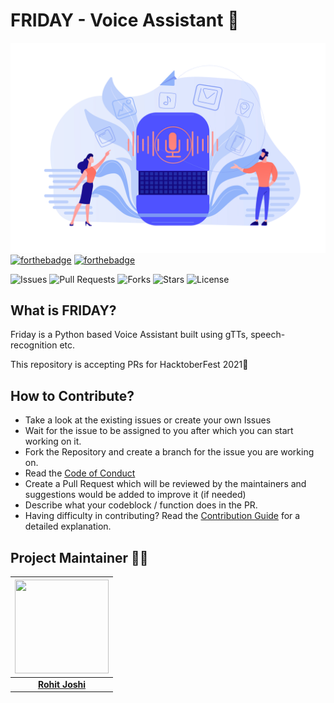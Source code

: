 # FRIDAY - Voice Assistant 🤖
![FRIDAY img](assets/FRIDAY.jpg)
[![forthebadge](https://forthebadge.com/images/badges/made-with-python.svg)](https://forthebadge.com)
[![forthebadge](https://forthebadge.com/images/badges/built-by-developers.svg)](https://forthebadge.com)

![Issues](https://img.shields.io/github/issues/PCCoE-Hacktoberfest-21/FRIDAY)
![Pull Requests](https://img.shields.io/github/issues-pr/PCCoE-Hacktoberfest-21/FRIDAY)
![Forks](https://img.shields.io/github/forks/PCCoE-Hacktoberfest-21/FRIDAY)
![Stars](https://img.shields.io/github/stars/PCCoE-Hacktoberfest-21/FRIDAY)
![License](https://img.shields.io/github/license/PCCoE-Hacktoberfest-21/FRIDAY)

## What is FRIDAY?
Friday is a Python based Voice Assistant built using gTTs, speech-recognition etc.

This repository is accepting PRs for HacktoberFest 2021🤩

## How to Contribute?
- Take a look at the existing issues or create your own Issues
- Wait for the issue to be assigned to you after which you can start working on it.
- Fork the Repository and create a branch for the issue you are working on.
- Read the [Code of Conduct](CODE_OF_CONDUCT.md)
- Create a Pull Request which will be reviewed by the maintainers and suggestions would be added to improve it (if needed)
- Describe what your codeblock / function does in the PR.
- Having difficulty in contributing? Read the [Contribution Guide](CONTRIBUTING.md) for a detailed explanation.  

## Project Maintainer 🦸‍♂️
|                                     <a href="https://github.com/rohitjoshi6"><img src="https://avatars.githubusercontent.com/rohitjoshi6" width=150px height=150px /></a>                                      |
| :-----------------------------------------------------------------------------------------------------------------------------------------------------------------------------------------------------------------------------------------------------------------: |
|                                                                                      **[Rohit Joshi](https://www.linkedin.com/in/rohit-joshi-5119191a7/)** 


